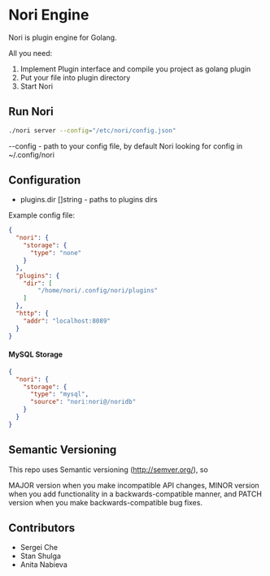 # Nori Engine

Nori is plugin engine for Golang.

All you need:
1. Implement Plugin interface and compile you project as golang plugin
2. Put your file into plugin directory
3. Start Nori

## Run Nori

```bash
./nori server --config="/etc/nori/config.json"
```

--config - path to your config file, by default Nori looking for config in ~/.config/nori

## Configuration

- plugins.dir []string - paths to plugins dirs

Example config file:
```json
{
  "nori": {
    "storage": {
      "type": "none"
    }
  },
  "plugins": {
    "dir": [
        "/home/nori/.config/nori/plugins"
    ]
  },
  "http": {
    "addr": "localhost:8089"
  }
}
```


#### MySQL Storage

```json
{
  "nori": {
    "storage": {
      "type": "mysql",
      "source": "nori:nori@/noridb"
    }
  }
}
```

## Semantic Versioning

This repo uses Semantic versioning (http://semver.org/), so

MAJOR version when you make incompatible API changes,
MINOR version when you add functionality in a backwards-compatible manner, and
PATCH version when you make backwards-compatible bug fixes.

## Contributors

- Sergei Che
- Stan Shulga 
- Anita Nabieva
